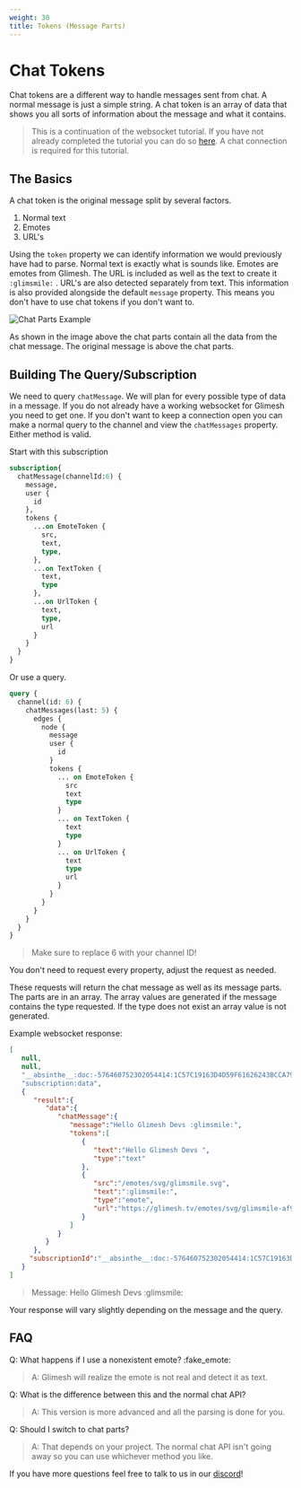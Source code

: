 ```yaml
---
weight: 30
title: Tokens (Message Parts)
---
```

# Chat Tokens

Chat tokens are a different way to handle messages sent from chat. A normal message is just a simple string. A chat token is an array of data that shows you all sorts of information about the message and what it contains.

> This is a continuation of the websocket tutorial. If you have not already completed the tutorial you can do so [here](/api-docs/docs/chat/websockets). A chat connection is required for this tutorial.

## The Basics

A chat token is the original message split by several factors.

 1. Normal text
 2. Emotes
 3. URL's

Using the `token` property we can identify information we would previously have had to parse.  Normal text is exactly what is sounds like. Emotes are emotes from Glimesh. The URL is included as well as the text to create it `:glimsmile:` . URL's are also detected separately from text. This information is also provided alongside the default `message` property.  This means you don't have to use chat tokens if you don't want to.

![Chat Parts Example](https://i.imgur.com/vCIasEk.png)

As shown in the image above the chat parts contain all the data from the chat message. The original message is above the chat parts.

## Building The Query/Subscription

We need to query `chatMessage`. We will plan for every possible type of data in a message. If you do not already have a working websocket for Glimesh you need to get one. If you don't want to keep a connection open you can make a normal query to the channel and view the `chatMessages` property.  Either method is valid.

Start with this subscription
```graphql
subscription{
  chatMessage(channelId:6) {
    message,
    user {
      id
    },
    tokens {
      ...on EmoteToken {
        src,
        text,
        type,
      },
      ...on TextToken {
        text,
        type
      },
      ...on UrlToken {
        text,
        type,
        url
      }
    }
  }
}
```

Or use a query.

```graphql
query {
  channel(id: 6) {
    chatMessages(last: 5) {
      edges {
        node {
          message
          user {
            id
          }
          tokens {
            ... on EmoteToken {
              src
              text
              type
            }
            ... on TextToken {
              text
              type
            }
            ... on UrlToken {
              text
              type
              url
            }
          }
        }
      }
    }
  }
}
```
> Make sure to replace 6 with your channel ID!


You don't need to request every property, adjust the request as needed.

These requests will return the chat message as well as its message parts. The parts are in an array. The array values are generated if the message contains the type requested. If the type does not exist an array value is not generated.

Example websocket response:
```json
[
   null,
   null,
   "__absinthe__:doc:-576460752302054414:1C57C19163D4D59F61626243BCCA79AB4E50D5C4C2BD8BDA0DDCE83517B20C16",
   "subscription:data",
   {
      "result":{
         "data":{
            "chatMessage":{
               "message":"Hello Glimesh Devs :glimsmile:",
               "tokens":[
                  {
                     "text":"Hello Glimesh Devs ",
                     "type":"text"
                  },
                  {
                     "src":"/emotes/svg/glimsmile.svg",
                     "text":":glimsmile:",
                     "type":"emote",
                     "url":"https://glimesh.tv/emotes/svg/glimsmile-af9a10c9d4c4181dbd87ab245d3e3bee.svg?vsn=d"
                  }
               ]
            }
         }
      },
     "subscriptionId":"__absinthe__:doc:-576460752302054414:1C57C19163D4D59F61626243BCCA79AB4E50D5C4C2BD8BDA0DDCE83517B20C16"
   }
]
```
> Message: Hello Glimesh Devs :glimsmile:

Your response will vary slightly depending on the message and the query.

## FAQ

Q: What happens if I use a nonexistent emote? :fake_emote:
> A: Glimesh will realize the emote is not real and detect it as text.

Q: What is the difference between this and the normal chat API?
> A: This version is more advanced and all the parsing is done for you.

Q: Should I switch to chat parts?
> A: That depends on your project. The normal chat API isn't going away so you can use whichever method you like.

If you have more questions feel free to talk to us in our [discord](https://discord.gg/Glimesh)!



